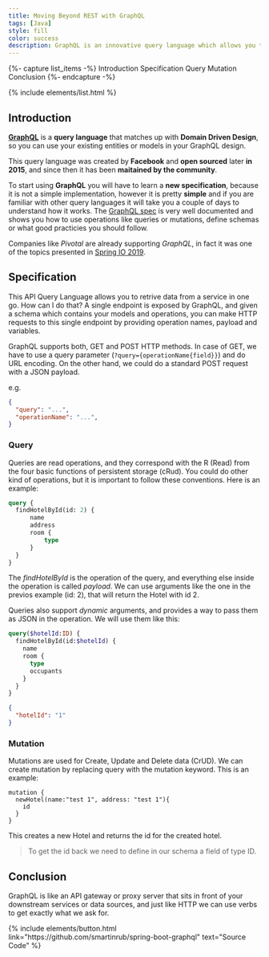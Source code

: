 ```yaml
---
title: Moving Beyond REST with GraphQL
tags: [Java]
style: fill
color: success
description: GraphQL is an innovative query language which allows you to get what you ask for in a single request. What are you waiting for to know more about GraphQL?
---
```


{%- capture list_items -%}
Introduction
Specification
Query
Mutation
Conclusion
{%- endcapture -%}

{% include elements/list.html %}

## Introduction

[**GraphQL**](https://graphql.org/) is a **query language** that matches up with **Domain Driven Design**, so you can use your existing entities or models in your GraphQL design.

This query language was created by **Facebook** and **open sourced** later **in 2015**, and since then it has been **maitained by the community**.

To start using **GraphQL** you will have to learn a **new specification**, because it is not a simple implementation, however it is pretty **simple** and if you are familiar with other query languages it will take you a couple of days to understand how it works. The [GraphQL spec](https://graphql.github.io/graphql-spec/June2018/#) is very well documented and shows you how to use operations like queries or mutations, define schemas or what good practicies you should follow.

Companies like _Pivotal_ are already supporting _GraphQL_, in fact it was one of the topics presented in [Spring IO 2019](https://2019.springio.net/sessions/moving-beyond-rest-graphql-and-java-spring).

## Specification

This API Query Language allows you to retrive data from a service in one go. How can I do that? A single endpoint is exposed by GraphQL, and given a schema which contains your models and operations, you can make HTTP requests to this single endpoint by providing operation names, payload and variables. 

GraphQL supports both, GET and POST HTTP methods. In case of GET, we have to use a query parameter (`?query={operationName{field}}`) and do URL encoding. On the other hand, we could do a standard POST request with a JSON payload.

e.g.

```json
{
  "query": "...",
  "operationName": "...",
}
```

### Query

Queries are read operations, and they correspond with the R (Read) from the four basic functions of persistent storage (cRud). You could do other kind of operations, but it is important to follow these conventions. Here is an example:

```graphql
query {
  findHotelById(id: 2) {
      name
      address
      room {
          type
      }
  }
}
```

The _findHotelById_ is the operation of the query, and everything else inside the operation is called _payload_. We can use arguments like the one in the previos example (id: 2), that will return the Hotel with id 2.

Queries also support _dynamic_ arguments, and provides a way to pass them as JSON in the operation. We will use them like this:
```graphql
query($hotelId:ID) {
  findHotelById(id:$hotelId) {
    name
    room {
      type
      occupants
    }
  }
}
```

```json
{
  "hotelId": "1"
}
```

### Mutation

Mutations are used for Create, Update and Delete data (CrUD). We can create mutation by replacing query with the mutation keyword. This is an example:

```
mutation {
  newHotel(name:"test 1", address: "test 1"){
    id
  }
}
```
This creates a new Hotel and returns the id for the created hotel.
>To get the id back we need to define in our schema a field of type ID.

## Conclusion

GraphQL is like an API gateway or proxy server that sits in front of your downstream services or data sources, and just like HTTP we can use verbs to get exactly what we ask for.

<p class="text-center">
{% include elements/button.html link="https://github.com/smartinrub/spring-boot-graphql" text="Source Code" %}
</p>

